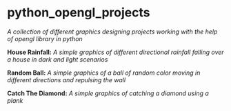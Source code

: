 # python_opengl_projects

*A collection of different graphics designing projects working with the help of opengl library in python*

**House Rainfall:**
*A simple graphics of different directional rainfall falling over a house in dark and light scenarios*

**Random Ball:**
*A simple graphics of a ball of random color moving in different directions and repulsing the wall*

**Catch The Diamond:**
*A simple graphics of catching a diamond using a plank*
